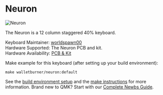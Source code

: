 # Neuron

![Neuron](https://i.imgur.com/HeeUwVj.png)  

The Neuron is a 12 column staggered 40% keyboard.  

Keyboard Maintainer: [worldspawn00](https://github.com/worldspawn00/)  
Hardware Supported: The Neuron PCB and kit.  
Hardware Availability: [PCB & Kit](https://geekhack.org/index.php?topic=102681.0)  

Make example for this keyboard (after setting up your build environment):

    make walletburner/neuron:default

See the [build environment setup](https://docs.qmk.fm/#/getting_started_build_tools) and the [make instructions](https://docs.qmk.fm/#/getting_started_make_guide) for more information. Brand new to QMK? Start with our [Complete Newbs Guide](https://docs.qmk.fm/#/newbs).

